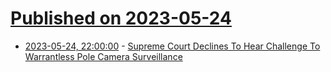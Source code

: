 # [Published on 2023-05-24](index.md)

* [2023-05-24, 22:00:00](https://yro.slashdot.org/story/23/05/24/2023224/supreme-court-declines-to-hear-challenge-to-warrantless-pole-camera-surveillance?utm_source=rss1.0mainlinkanon&utm_medium=feed) - [Supreme Court Declines To Hear Challenge To Warrantless Pole Camera Surveillance](https://yro.slashdot.org/story/23/05/24/2023224/supreme-court-declines-to-hear-challenge-to-warrantless-pole-camera-surveillance?utm_source=rss1.0mainlinkanon&utm_medium=feed)
